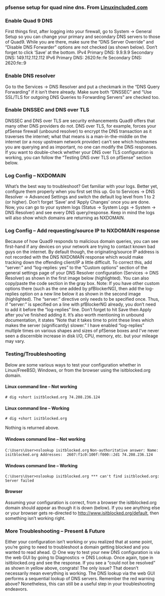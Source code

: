 ### pfsense setup for quad nine dns. From [Linuxincluded.com](https://linuxincluded.com/configuring-quad9-on-pfsense/)


### Enable Quad 9 DNS
First things first, after logging into your firewall, go to System -> General Setup so you can change your primary and secondary DNS servers to those of Quad9. While you are there, make sure the “DNS Server Override” and “Disable DNS Forwarder” options are not checked (as shown below). Don’t forget to click ‘Save’ at the bottom.
IPv4
Primary DNS: 9.9.9.9
Secondary DNS: 149.112.112.112
IPv6
Primary DNS: 2620:fe::fe
Secondary DNS: 2620:fe::9

### Enable DNS resolver
Go to the Services -> DNS Resolver and put a checkmark in the “DNS Query Forwarding” if it isn’t there already. Make sure both “DNSSEC” and “Use SSL/TLS for outgoing DNS Queries to Forwarding Servers” are checked too.


### Enable DNSSEC and DNS over TLS
DNSSEC and DNS over TLS are security enhancements Quad9 offers that many other DNS providers do not. DNS over TLS, for example, forces your pfSense firewall (unbound resolver) to encrypt the DNS transaction as it traverses the internet; what that means is a man-in-the-middle on the internet (or a nosy upstream network provider) can’t see which hostnames you are querying and as important, no one can modify the DNS responses. If you want to double-check whether your DNS over TLS configuration is working, you can follow the “Testing DNS over TLS on pfSense” section below.

### Log Config – NXDOMAIN

What’s the best way to troubleshoot? Get familiar with your logs. Better yet, configure them properly when you first set this up. Go to Services -> DNS Resolver -> Advanced Settings and switch the default log level from 1 to 2 (or higher). Don’t forget ‘Save’ and ‘Apply Changes’ once you are done.
Now, you can go to your system logs (Status -> System Logs -> System -> DNS Resolver) and see every DNS query/response. Keep in mind the logs will also show which domains are returning as NXDOMAIN.

### Log Config – Add requesting/source IP to NXDOMAIN response

Because of how Quad9 responds to malicious domain queries, you can see first-hand if any devices on your network are trying to contact known bad guys on the internet. By default though, the originating/source IP address is not recorded with the DNS NXDOMAIN response which would make tracking down the offending client/IP a little difficult. To correct this, add “server:” and “log-replies: yes” to the “Custom options” section of the general settings page of your DNS Resolver configuration (Services -> DNS Resolver) as shown in the first image below (highlighted). You can also copy/paste the code section in the gray box. Note: If you have other custom options there (such as the one added by pfBlockerNG), then add the log-replies option on a new line below it as shown in the second image (highlighted). The “server:” directive only needs to be specified once. Thus, if “server:” is specified on a line with pfBlockerNG already, you don’t need to add it before the “log-replies” line. Don’t forget to hit Save then Apply after you’ve finished adding it. It’s also worth mentioning in unbound documentation, it states “Note that it takes time to print these lines which makes the server (significantly) slower.” I have enabled “log-replies” multiple times on various shapes and sizes of pfSense boxes and I’ve never seen a discernible increase in disk I/O, CPU, memory, etc. but your mileage may vary.


### Testing/Troubleshooting

Below are some various ways to test your configuration whether in Linux/FreeBSD, Windows, or from the browser using the isitblocked.org domain.

#### Linux command line – Not working

`# dig +short isitblocked.org
74.208.236.124`

#### Linux command line – Working

`# dig +short isitblocked.org`

Nothing is returned above.

#### Windows command line – Not working

`C:\Users\User>nslookup isitblocked.org`
`Non-authoritative answer:
Name:    isitblocked.org
Addresses:  2607:f1c0:100f:f000::2d1
          74.208.236.124`

#### Windows command line – Working

`C:\Users\User>nslookup isitblocked.org
*** can't find isitblocked.org: Server failed`

#### Browser

Assuming your configuration is correct, from a browser the isitblocked.org domain should appear as though it is down (below). If you see anything else or your browser gets re-directed to http://www.isitblocked.org/default, then something isn’t working right.


### More Troubleshooting – Present & Future

Either your configuration isn’t working or you realized that at some point, you’re going to need to troubleshoot a domain getting blocked and you wanted to read ahead. 😉 One way to test your new DNS configuration is via the web GUI by going to Diagnostics -> DNS Lookup. Once again, type in isitblocked.org and see the response. If you see a “could not be resolved” as shown in yellow above, congrats! The only issue? That doesn’t necessarily mean everything is working. The DNS lookup via the web GUI performs a sequential lookup of DNS servers. Remember the red warning above? Nonetheless, this can still be a useful step in your troubleshooting endeavors.
